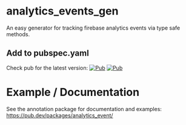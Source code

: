 # analytics_events_gen

An easy generator for tracking firebase analytics events via type safe methods.

## Add to pubspec.yaml

Check pub for the latest version: 
[![Pub](https://img.shields.io/pub/v/analytics_event?color=green)](https://pub.dev/packages/analytics_event/)
[![Pub](https://img.shields.io/pub/v/analytics_event_gen?color=green)](https://pub.dev/packages/analytics_event_gen/)

# Example / Documentation

See the annotation package for documentation and examples: https://pub.dev/packages/analytics_event/
